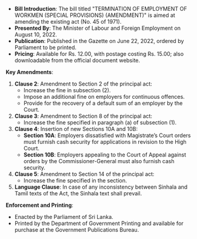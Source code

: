 - **Bill Introduction**: The bill titled "TERMINATION OF EMPLOYMENT OF WORKMEN (SPECIAL PROVISIONS) (AMENDMENT)" is aimed at amending the existing act (No. 45 of 1971).
- **Presented By**: The Minister of Labour and Foreign Employment on August 10, 2022.
- **Publication**: Published in the Gazette on June 22, 2022, ordered by Parliament to be printed.
- **Pricing**: Available for Rs. 12.00, with postage costing Rs. 15.00; also downloadable from the official document website.

**Key Amendments**:
1. **Clause 2**: Amendment to Section 2 of the principal act:
   - Increase the fine in subsection (2).
   - Impose an additional fine on employers for continuous offences.
   - Provide for the recovery of a default sum of an employer by the Court.
2. **Clause 3**: Amendment to Section 8 of the principal act:
   - Increase the fine specified in paragraph (a) of subsection (1).
3. **Clause 4**: Insertion of new Sections 10A and 10B:
   - **Section 10A**: Employers dissatisfied with Magistrate’s Court orders must furnish cash security for applications in revision to the High Court.
   - **Section 10B**: Employers appealing to the Court of Appeal against orders by the Commissioner-General must also furnish cash security.
4. **Clause 5**: Amendment to Section 14 of the principal act:
   - Increase the fine specified in the section.
5. **Language Clause**: In case of any inconsistency between Sinhala and Tamil texts of the Act, the Sinhala text shall prevail.

**Enforcement and Printing**:
- Enacted by the Parliament of Sri Lanka.
- Printed by the Department of Government Printing and available for purchase at the Government Publications Bureau.